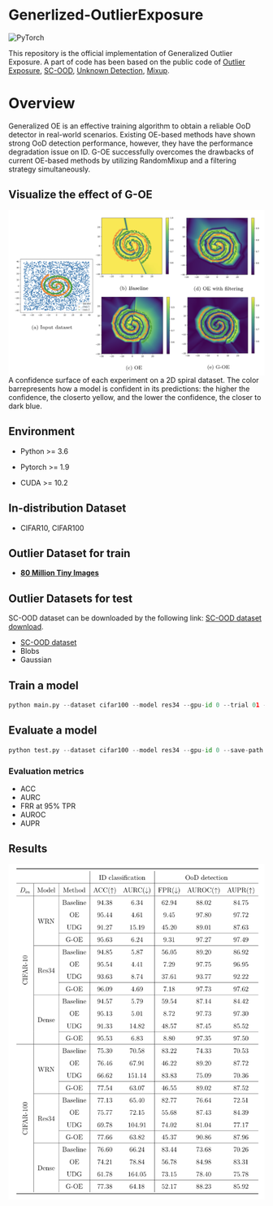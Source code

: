 # Generlized-OutlierExposure

![PyTorch](https://img.shields.io/badge/PyTorch-%23EE4C2C.svg?style=for-the-badge&logo=PyTorch&logoColor=white)


This repository is the official implementation of Generalized Outlier Exposure. A part of code has been based on the public code of
[Outlier Exposure](https://github.com/hendrycks/outlier-exposure), [SC-OOD](https://github.com/jingkang50/ICCV21_SCOOD), [Unknown Detection](https://github.com/daintlab/unknown-detection-benchmarks), [Mixup](https://github.com/facebookresearch/mixup-cifar10).

# Overview
Generalized OE is an effective training algorithm to obtain a reliable OoD detector in real-world scenarios. Existing OE-based methods have shown strong OoD detection performance, however, they have the performance degradation issue on ID. G-OE successfully overcomes the drawbacks of current OE-based methods by utilizing RandomMixup and a filtering strategy simultaneously.

## Visualize the effect of G-OE
<img align="center" src="./fig/visualize.png" width="700">
A confidence surface of each experiment on a 2D spiral dataset. The color barrepresents how a model is confident in its predictions:  the higher the confidence, the closerto yellow, and the lower the confidence, the closer to dark blue.

## Environment

* Python >= 3.6

* Pytorch >= 1.9

* CUDA >= 10.2

## In-distribution Dataset
* CIFAR10, CIFAR100

## Outlier Dataset for train
* [**80 Million Tiny Images**](http://www.archive.org/download/80-million-tiny-images-2-of-2/tiny_images.bin)

## Outlier Datasets for test

SC-OOD dataset can be downloaded by the following link: [SC-OOD dataset download](https://drive.google.com/file/d/1cbLXZ39xnJjxXnDM7g2KODHIjE0Qj4gu/view).
* [SC-OOD dataset](https://github.com/jingkang50/ICCV21_SCOOD)
* Blobs
* Gaussian

## Train a model

```Python
python main.py --dataset cifar100 --model res34 --gpu-id 0 --trial 01 --filtered_num 20 ----estimation-func msp --strategy static --save-path ./save-path/
```

## Evaluate a model

```Python
python test.py --dataset cifar100 --model res34 --gpu-id 0 --save-path ./save-path/
```

### Evaluation metrics
* ACC
* AURC
* FRR at 95% TPR
* AUROC
* AUPR

## Results
<img align="center" src="./fig/main_results.png" width="700">
